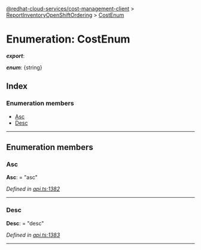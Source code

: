 [@redhat-cloud-services/cost-management-client](../README.md) > [ReportInventoryOpenShiftOrdering](../modules/reportinventoryopenshiftordering.md) > [CostEnum](../enums/reportinventoryopenshiftordering.costenum.md)

# Enumeration: CostEnum

*__export__*: 

*__enum__*: {string}

## Index

### Enumeration members

* [Asc](reportinventoryopenshiftordering.costenum.md#asc)
* [Desc](reportinventoryopenshiftordering.costenum.md#desc)

---

## Enumeration members

<a id="asc"></a>

###  Asc

**Asc**:  = "asc"

*Defined in [api.ts:1382](https://github.com/RedHatInsights/javascript-clients/blob/master/packages/cost-management/api.ts#L1382)*

___
<a id="desc"></a>

###  Desc

**Desc**:  = "desc"

*Defined in [api.ts:1383](https://github.com/RedHatInsights/javascript-clients/blob/master/packages/cost-management/api.ts#L1383)*

___

